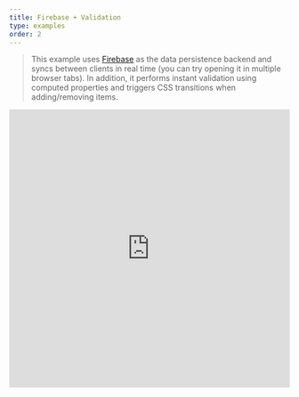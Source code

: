 ```yaml
---
title: Firebase + Validation
type: examples
order: 2
---
```


> This example uses [Firebase](https://www.firebase.com/) as the data persistence backend and syncs between clients in real time (you can try opening it in multiple browser tabs). In addition, it performs instant validation using computed properties and triggers CSS transitions when adding/removing items.

<iframe width="100%" height="500" src="https://jsfiddle.net/yyx990803/7vLv44kh/embedded/result,html,js,css" allowfullscreen="allowfullscreen" frameborder="0"></iframe>
